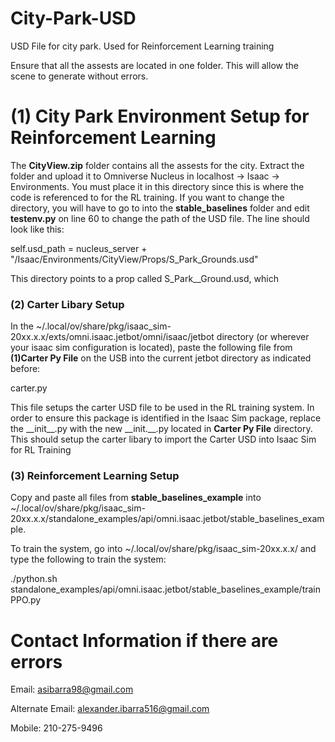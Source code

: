 # City-Park-USD
USD File for city park. Used for Reinforcement Learning training


Ensure that all the assests are located in one folder. This will allow the scene to generate without errors.

# (1) City Park Environment Setup for Reinforcement Learning

The __CityView.zip__ folder contains all the assests for the city. Extract the folder and upload it to Omniverse Nucleus in localhost -> Isaac -> Environments. You must place it in this directory since this is where the code is referenced to for the RL training. If you want to change the directory, you will have to go to into the __stable\_baselines__ folder and edit __testenv.py__ on line 60 to change the path of the USD file. The line should look like this:

  self.usd_path = nucleus_server + "/Isaac/Environments/CityView/Props/S_Park_Grounds.usd"

This directory points to a prop called S_Park__Ground.usd, which 

### (2) Carter Libary Setup

In the ~/.local/ov/share/pkg/isaac_sim-20xx.x.x/exts/omni.isaac.jetbot/omni/isaac/jetbot directory (or wherever  your isaac sim configuration is located), paste the following file from __(1)Carter Py File__  on the USB into the current jetbot directory as indicated before:

carter.py

This file setups the carter USD file to be used in the RL training system. In order to ensure this package is identified in the Isaac Sim package, replace the \_\_init\_\_.py with the new \_\_init.\_\_.py located in __Carter Py File__ directory. This should setup the carter libary to import the Carter USD into  Isaac Sim for RL Training



### (3) Reinforcement Learning Setup

Copy and paste all files from __stable\_baselines\_example__  into ~/.local/ov/share/pkg/isaac_sim-20xx.x.x/standalone_examples/api/omni.isaac.jetbot/stable_baselines_example. 

To train the system, go into ~/.local/ov/share/pkg/isaac_sim-20xx.x.x/ and type the following to train the system:

./python.sh standalone_examples/api/omni.isaac.jetbot/stable_baselines_example/trainPPO.py



# Contact Information if there are errors

Email: asibarra98@gmail.com

Alternate Email: alexander.ibarra516@gmail.com

Mobile: 210-275-9496



